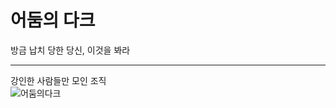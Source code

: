 # 어둠의 다크
방금 납치 당한 당신, 이것을 봐라

-----

강인한 사람들만 모인 조직<br>
![어둠의다크](https://user-images.githubusercontent.com/116845911/230536890-c63bdbc7-8095-4396-9a2c-977f02fb270a.png)
